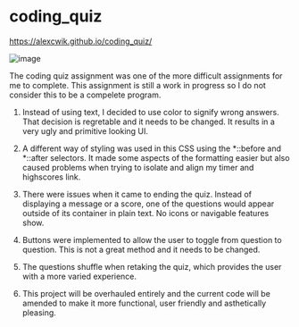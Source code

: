 # coding_quiz
https://alexcwik.github.io/coding_quiz/


![image](https://user-images.githubusercontent.com/89872694/136483030-1db302fd-dafe-453f-b811-f5c38855dac3.png)

The coding quiz assignment was one of the more difficult assignments for me to complete. This assignment is still a work in progress so I do not consider this to be a compelete program. 

1. Instead of using text, I decided to use color to signify wrong answers. That decision is regretable and it needs to be changed. It results in a very ugly and primitive looking UI.

2. A different way of styling was used in this CSS using the  *::before and *::after selectors. It made some aspects of the formatting easier but also caused problems when trying to isolate and align my timer and highscores link.
 
3. There were issues when it came to ending the quiz. Instead of displaying a message or a score, one of the questions would appear outside of its container in plain text. No icons or navigable features show.

4. Buttons were implemented to allow the user to toggle from question to question. This is not a great method and it needs to be changed. 

5. The questions shuffle when retaking the quiz, which provides the user with a more varied experience. 

6. This project will be overhauled entirely and the current code will be amended to make it more functional, user friendly and asthetically pleasing. 
